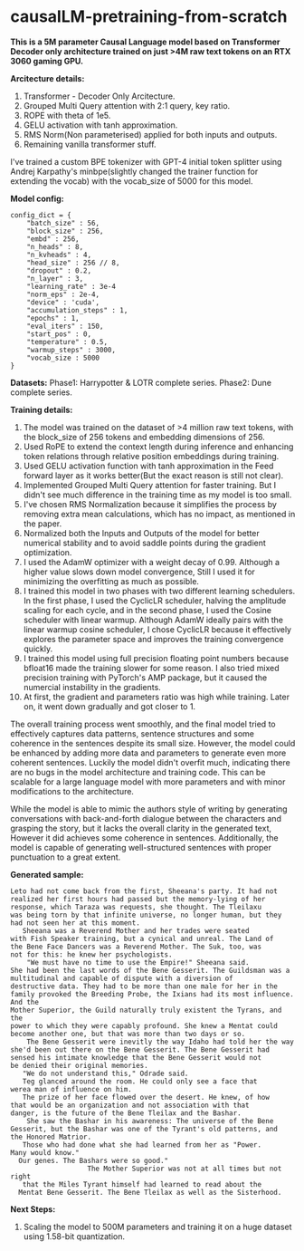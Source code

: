 # causalLM-pretraining-from-scratch

**This is a 5M parameter Causal Language model based on Transformer Decoder only architecture trained on just >4M raw text tokens on an RTX 3060 gaming GPU.**

**Arcitecture details:**
1. Transformer - Decoder Only Arcitecture.
2. Grouped Multi Query attention with 2:1 query, key ratio.
3. ROPE with theta of 1e5.
4. GELU activation with tanh approximation.
5. RMS Norm(Non parameterised) applied for both inputs and outputs.
6. Remaining vanilla transformer stuff.

I've trained a custom BPE tokenizer with GPT-4 initial token splitter using Andrej Karpathy's minbpe(slightly changed the trainer function for extending the vocab) with the vocab_size of 5000 for this model.

**Model config:**

```
config_dict = {
    "batch_size" : 56,
    "block_size" : 256,
    "embd" : 256,
    "n_heads" : 8,
    "n_kvheads" : 4,
    "head_size" : 256 // 8,
    "dropout" : 0.2,
    "n_layer" : 3,
    "learning_rate" : 3e-4
    "norm_eps" : 2e-4,
    "device" : 'cuda',
    "accumulation_steps" : 1,
    "epochs" : 1,
    "eval_iters" : 150,
    "start_pos" : 0,
    "temperature" : 0.5,
    "warmup_steps" : 3000,
    "vocab_size : 5000
}
```

**Datasets:** Phase1: Harrypotter & LOTR complete series.
              Phase2: Dune complete series.

**Training details:**

1. The model was trained on the dataset of >4 million raw text tokens, with the block_size of 256 tokens and embedding dimensions of 256.
2. Used RoPE to extend the context length during inference and enhancing token relations through relative position embeddings during training.
3. Used GELU activation function with tanh approximation in the Feed forward layer as it works better(But the exact reason is still not clear).
4. Implemented Grouped Multi Query attention for faster training. But I didn't see much difference in the training time as my model is too small.
5. I've chosen RMS Normalization because it simplifies the process by removing extra mean calculations, which has no impact, as mentioned in the paper.
6. Normalized both the Inputs and Outputs of the model for better numerical stability and to avoid saddle points during the gradient optimization.
7. I used the AdamW optimizer with a weight decay of 0.99. Although a higher value slows down model convergence, Still I used it for minimizing the overfitting as much as possible.
8. I trained this model in two phases with two different learning schedulers. In the first phase, I used the CyclicLR scheduler, halving the amplitude scaling for each cycle, and in the second phase, I used the  Cosine scheduler with linear warmup. Although AdamW ideally pairs with the linear warmup cosine scheduler, I chose CyclicLR because it effectively explores the parameter space and improves the training convergence quickly.
9. I trained this model using full precision floating point numbers because bfloat16 made the training slower for some reason. I also tried mixed precision training with PyTorch's AMP package, but it caused the numercial instability in the gradients.
10. At first, the gradient and parameters ratio was high while training. Later on, it went down gradually and got closer to 1.

The overall training process went smoothly, and the final model tried to effectively captures data patterns, sentence structures and some coherence in the sentences despite its small size. However, the model could be enhanced by adding more data and parameters to generate even more coherent sentences. Luckily the model didn't overfit much, indicating there are no bugs in the model architecture and training code. This can be scalable for a large language model with more parameters and with minor modifications to the architecture.

While the model is able to mimic the authors style of writing by generating conversations with back-and-forth dialogue between the characters and grasping the story, but it lacks the overall clarity in the generated text, However it did achieves some coherence in sentences. Additionally, the model is capable of generating well-structured sentences with proper punctuation to a great extent.

**Generated sample:**

```
Leto had not come back from the first, Sheeana's party. It had not
realized her first hours had passed but the memory-lying of her
response, which Taraza was requests, she thought. The Tleilaxu
was being torn by that infinite universe, no longer human, but they
had not seen her at this moment.
   Sheeana was a Reverend Mother and her trades were seated
with Fish Speaker training, but a cynical and unreal. The Land of
the Bene Face Dancers was a Reverend Mother. The Suk, too, was
not for this: he knew her psychologists.
    "We must have no time to use the Empire!" Sheeana said.
She had been the last words of the Bene Gesserit. The Guildsman was a
multitudinal and capable of dispute with a diversion of
destructive data. They had to be more than one male for her in the
family provoked the Breeding Probe, the Ixians had its most influence. And the
Mother Superior, the Guild naturally truly existent the Tyrans, and the
power to which they were capably profound. She knew a Mentat could
become another one, but that was more than two days or so.
    The Bene Gesserit were inevitly the way Idaho had told her the way
she'd been out there on the Bene Gesserit. The Bene Gesserit had
sensed his intimate knowledge that the Bene Gesserit would not
be denied their original memories.
   "We do not understand this," Odrade said.
   Teg glanced around the room. He could only see a face that
werea man of influence on him.
   The prize of her face flowed over the desert. He knew, of how
that would be an organization and not association with that
danger, is the future of the Bene Tleilax and the Bashar.
    She saw the Bashar in his awareness: The universe of the Bene
Gesserit, but the Bashar was one of the Tyrant's old patterns, and
the Honored Matrior.
   Those who had done what she had learned from her as "Power.
Many would know."
  Our genes. The Bashars were so good."
                   The Mother Superior was not at all times but not right
   that the Miles Tyrant himself had learned to read about the
  Mentat Bene Gesserit. The Bene Tleilax as well as the Sisterhood.
```

**Next Steps:**
1. Scaling the model to 500M parameters and training it on a huge dataset using 1.58-bit quantization.

